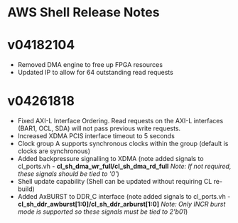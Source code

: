 # AWS Shell Release Notes
# v04182104
* Removed DMA engine to free up FPGA resources
* Updated IP to allow for 64 outstanding read requests
 
# v04261818
* Fixed AXI-L Interface Ordering.  Read requests on the AXI-L interfaces (BAR1, OCL, SDA) will not pass previous write requests.
* Increased XDMA PCIS interface timeout to 5 seconds
* Clock group A supports synchronous clocks within the group (default is clocks are synchronous)
* Added backpressure signalling to XDMA (note added signals to cl_ports.vh - **cl_sh_dma_wr_full/cl_sh_dma_rd_full**  _Note: If not required, these signals should be tied to '0'_)
* Shell update capability (Shell can be updated without requiring CL re-build)
* Added AxBURST to DDR_C interface (note added signals to cl_ports.vh - **cl_sh_ddr_awburst[1:0]/cl_sh_ddr_arburst[1:0]** _Note: Only INCR burst mode is supported so these signals must be tied to 2'b01_)

